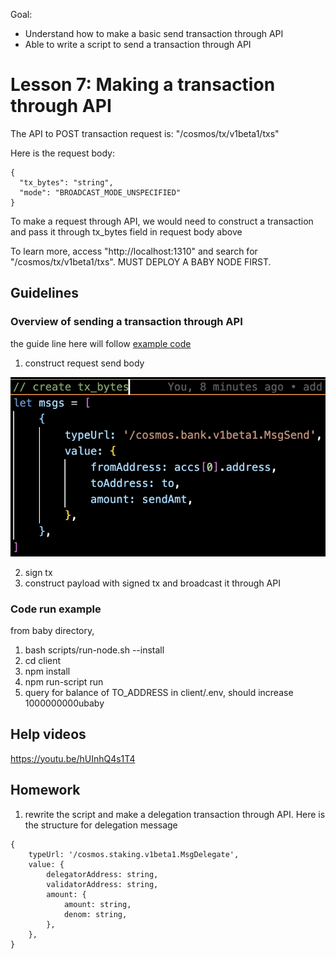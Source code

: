 Goal:
* Understand how to make a basic send transaction through API
* Able to write a script to send a transaction through API

# Lesson 7: Making a transaction through API

The API to POST transaction request is: "/cosmos/tx/v1beta1/txs"

Here is the request body:

```
{
  "tx_bytes": "string",
  "mode": "BROADCAST_MODE_UNSPECIFIED"
}
```

To make a request through API, we would need to construct a transaction and pass it through tx_bytes field in request body above

To learn more, access "http://localhost:1310" and search for "/cosmos/tx/v1beta1/txs". MUST DEPLOY A BABY NODE FIRST.

## Guidelines

### Overview of sending a transaction through API
the guide line here will follow [example code](../../client/index.ts)

1. construct request send body

![tx_body](images/construct_tx.png)

2. sign tx
3. construct payload with signed tx and broadcast it through API

### Code run example
from baby directory,

1. bash scripts/run-node.sh --install
2. cd client
3. npm install
4. npm run-script run
5. query for balance of TO_ADDRESS in client/.env, should increase 1000000000ubaby

## Help videos
https://youtu.be/hUInhQ4s1T4

## Homework
1. rewrite the script and make a delegation transaction through API. Here is the structure for delegation message

```
{
    typeUrl: '/cosmos.staking.v1beta1.MsgDelegate',
    value: {
        delegatorAddress: string,
        validatorAddress: string,
        amount: {
            amount: string,
            denom: string,
        },
    },
}
```